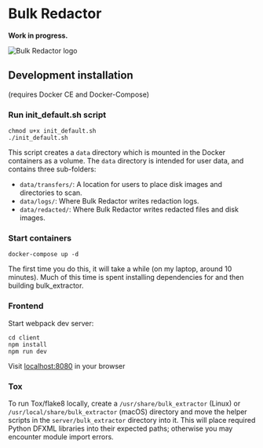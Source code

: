# Bulk Redactor

**Work in progress.**

![Bulk Redactor logo](https://github.com/timothyryanwalsh/bulk-redactor/blob/master/full-logo.jpg)

## Development installation

(requires Docker CE and Docker-Compose)

### Run init_default.sh script

```
chmod u+x init_default.sh
./init_default.sh
```

This script creates a `data` directory which is mounted in the Docker containers as a volume. The `data` directory is intended for user data, and contains three sub-folders:

* `data/transfers/`: A location for users to place disk images and directories to scan.
* `data/logs/`: Where Bulk Redactor writes redaction logs.
* `data/redacted/`: Where Bulk Redactor writes redacted files and disk images.

### Start containers

```
docker-compose up -d
```

The first time you do this, it will take a while (on my laptop, around 10 minutes). Much of this time is spent installing dependencies for and then building bulk_extractor.

### Frontend

Start webpack dev server:

```
cd client
npm install
npm run dev
```

Visit [localhost:8080](http://localhost:8080) in your browser

### Tox

To run Tox/flake8 locally, create a `/usr/share/bulk_extractor` (Linux) or `/usr/local/share/bulk_extractor` (macOS) directory and move the helper scripts in the `server/bulk_extractor` directory into it. This will place required Python DFXML libraries into their expected paths; otherwise you may encounter module import errors.
